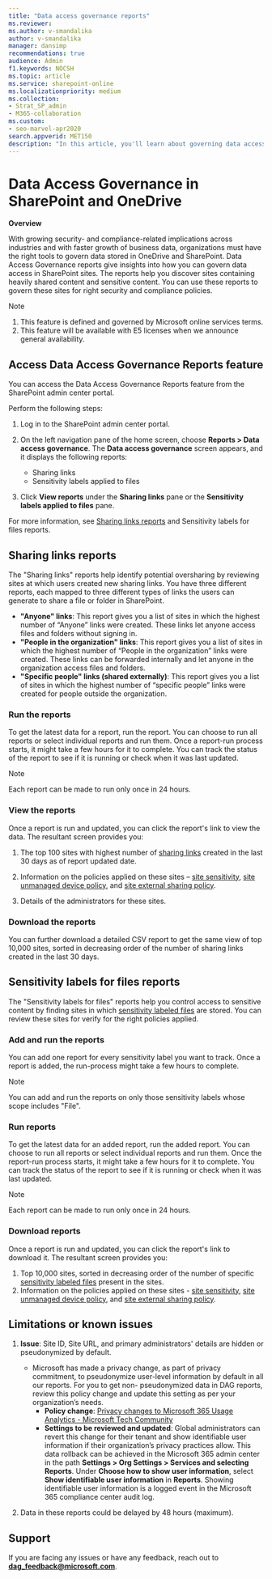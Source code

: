 ```yaml
---
title: "Data access governance reports"
ms.reviewer: 
ms.author: v-smandalika
author: v-smandalika
manager: dansimp
recommendations: true
audience: Admin
f1.keywords: NOCSH
ms.topic: article
ms.service: sharepoint-online
ms.localizationpriority: medium
ms.collection:  
- Strat_SP_admin
- M365-collaboration
ms.custom:
- seo-marvel-apr2020
search.appverid: MET150
description: "In this article, you'll learn about governing data access in SharePoint and OneDrive."
---
```


# Data Access Governance in SharePoint and OneDrive

**Overview**

With growing security- and compliance-related implications across industries and with faster growth of business data, organizations must have the right tools to govern data stored in OneDrive and SharePoint. Data Access Governance reports give insights into how you can govern data access in SharePoint sites.
The reports help you discover sites containing heavily shared content and sensitive content. You can use these reports to govern these sites for right security and compliance policies.

> [!NOTE]
> 1. This feature is defined and governed by Microsoft online services terms.
> 2. This feature will be available with E5 licenses when we announce general availability.

## Access Data Access Governance Reports feature

You can access the Data Access Governance Reports feature from the SharePoint admin center portal.

Perform the following steps:

1. Log in to the SharePoint admin center portal.
1. On the left navigation pane of the home screen, choose **Reports > Data access governance**.
   The **Data access governance** screen appears, and it displays the following reports:

    - Sharing links
    - Sensitivity labels applied to files
   
   <include the image data-access-governance-screen.png>

1. Click **View reports** under the **Sharing links** pane or the **Sensitivity labels applied to files** pane.

For more information, see [Sharing links reports](#sharing-links-reports) and Sensitivity labels for files reports.

## Sharing links reports

The "Sharing links" reports help identify potential oversharing by reviewing sites at which users created new sharing links. You have three different reports, each mapped to three different types of links the users can generate to share a file or folder in SharePoint.

- **"Anyone" links**: This report gives you a list of sites in which the highest number of “Anyone” links were created. These links let anyone access files and folders without signing in.
- **"People in the organization" links**: This report gives you a list of sites in which the highest number of “People in the organization” links were created. These links can be forwarded internally and let anyone in the organization access files and folders.
- **"Specific people" links (shared externally)**: This report gives you a list of sites in which the highest number of “specific people” links were created for people outside the organization.

<include the image sharing-links-screen.png>

### Run the reports

To get the latest data for a report, run the report. You can choose to run all reports or select individual reports and run them. Once a report-run process starts, it might take a few hours for it to complete. You can track the status of the report to see if it is running or check when it was last updated.

> [!NOTE]
> Each report can be made to run only once in 24 hours.

### View the reports

Once a report is run and updated, you can click the report's link to view the data.
The resultant screen provides you:

1. The top 100 sites with highest number of [sharing links](modern-experience-sharing-permissions.md) created in the last 30 days as of report updated date.
1. Information on the policies applied on these sites – [site sensitivity](/microsoft-365/compliance/sensitivity-labels-teams-groups-sites), [site unmanaged device policy](control-access-from-unmanaged-devices.md), and [site external sharing policy](external-sharing-overview.md).
1. Details of the administrators for these sites.

   <include the image anyone-links-screen.png>

### Download the reports

You can further download a detailed CSV report to get the same view of top 10,000 sites, sorted in decreasing order of the number of sharing links created in the last 30 days.

## Sensitivity labels for files reports

The "Sensitivity labels for files" reports help you control access to sensitive content by finding sites in which [sensitivity labeled files](/microsoft-365/compliance/sensitivity-labels-sharepoint-onedrive-files) are stored. You can review these sites for verify for the right policies applied.

### Add and run the reports

You can add one report for every sensitivity label you want to track. Once a report is added, the run-process might take a few hours to complete.

> [!NOTE]
> You can add and run the reports on only those sensitivity labels whose scope includes "File".

<include the image sensitivity-labels-screen.png>

### Run reports

To get the latest data for an added report, run the added report. You can choose to run all reports or select individual reports and run them. Once the report-run process starts, it might take a few hours for it to complete. You can track the status of the report to see if it is running or check when it was last updated.

> [!NOTE]
> Each report can be made to run only once in 24 hours.

<include the image sensitivity-labels-reports-link.png>

### Download reports

Once a report is run and updated, you can click the report's link to download it.
The resultant screen provides you:

1. Top 10,000 sites, sorted in decreasing order of the number of specific [sensitivity labeled files](/microsoft-365/compliance/sensitivity-labels-sharepoint-onedrive-files) present in the sites.
1. Information on the policies applied on these sites - [site sensitivity](/microsoft-365/compliance/sensitivity-labels-teams-groups-sites), [site unmanaged device policy](control-access-from-unmanaged-devices.md), and [site external sharing policy](external-sharing-overview.md).

<include the image details-screen.png>

## Limitations or known issues

1. **Issue**: Site ID, Site URL, and primary administrators' details are hidden or pseudonymized by default.
    - Microsoft has made a privacy change, as part of privacy commitment, to pseudonymize user-level information by default in all our reports. For you to get non- pseudonymized data in DAG reports, review this policy change and update this setting as per your organization’s needs.
        - **Policy change**: [Privacy changes to Microsoft 365 Usage Analytics - Microsoft Tech Community](https://techcommunity.microsoft.com/t5/microsoft-365-blog/privacy-changes-to-microsoft-365-usage-analytics/ba-p/2694137)
        - **Settings to be reviewed and updated**: Global administrators can revert this change for their tenant and show identifiable user information if their organization’s privacy practices allow. This data rollback can be achieved in the Microsoft 365 admin center in the path **Settings > Org Settings > Services and selecting Reports**. Under **Choose how to show user information**, select **Show identifiable user information** in **Reports**. Showing identifiable user information is a logged event in the Microsoft 365 compliance center audit log.
        
1. Data in these reports could be delayed by 48 hours (maximum).

## Support

If you are facing any issues or have any feedback, reach out to **dag_feedback@microsoft.com**.





